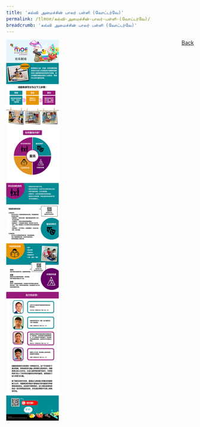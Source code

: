```yaml
---
title: 'கல்வி அமைச்சின் பாலர் பள்ளி (வோட்டர்வே)'
permalink: /tlmoe/கல்வி-அமைச்சின்-பாலர்-பள்ளி-(வோட்டர்வே)/
breadcrumb: 'கல்வி அமைச்சின் பாலர் பள்ளி (வோட்டர்வே)'
---
```

<a href="/gallery/தமிழ்மொழிக்-காட்சிக்கூடம்-tamil-exhibitions-c/preschool/" style="float:right;">Back</a>
 <img src="/images/MKWATERWAY-TL.jpg"> <br/>

